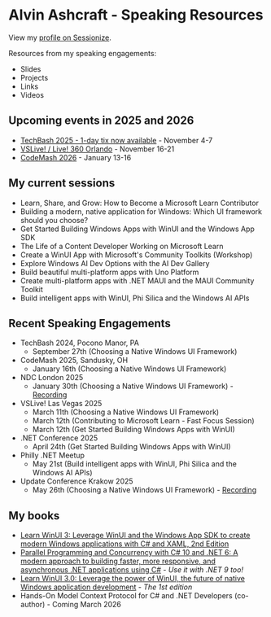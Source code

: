 # Alvin Ashcraft - Speaking Resources

View my [profile on Sessionize](https://sessionize.com/alvinashcraft/).

Resources from my speaking engagements:

- Slides
- Projects
- Links
- Videos

## Upcoming events in 2025 and 2026

- [TechBash 2025 - 1-day tix now available](https://techbash.com/) - November 4-7
- [VSLive! / Live! 360 Orlando](https://vslive.com/ecg/live360events/events/orlando-2025/vslive.aspx) - November 16-21
- [CodeMash 2026](https://events.codemash.org/2026CodeMashConference#/) - January 13-16

## My current sessions

- Learn, Share, and Grow: How to Become a Microsoft Learn Contributor
- Building a modern, native application for Windows: Which UI framework should you choose?
- Get Started Building Windows Apps with WinUI and the Windows App SDK
- The Life of a Content Developer Working on Microsoft Learn
- Create a WinUI App with Microsoft's Community Toolkits (Workshop)
- Explore Windows AI Dev Options with the AI Dev Gallery
- Build beautiful multi-platform apps with Uno Platform
- Create multi-platform apps with .NET MAUI and the MAUI Community Toolkit
- Build intelligent apps with WinUI, Phi Silica and the Windows AI APIs

## Recent Speaking Engagements

- TechBash 2024, Pocono Manor, PA
  - September 27th (Choosing a Native Windows UI Framework)
- CodeMash 2025, Sandusky, OH
  - January 16th (Choosing a Native Windows UI Framework)
- NDC London 2025
  - January 30th (Choosing a Native Windows UI Framework) - [Recording](https://www.youtube.com/watch?v=tB32vhWq3iU)
- VSLive! Las Vegas 2025
  - March 11th (Choosing a Native Windows UI Framework)
  - March 12th (Contributing to Microsoft Learn - Fast Focus Session)
  - March 12th (Get Started Building Windows Apps with WinUI)
- .NET Conference 2025
  - April 24th (Get Started Building Windows Apps with WinUI)
- Philly .NET Meetup
  - May 21st (Build intelligent apps with WinUI, Phi Silica and the Windows AI APIs)
- Update Conference Krakow 2025
  - May 26th (Choosing a Native Windows UI Framework) - [Recording](https://www.youtube.com/watch?v=DH3xvO05lI0)

## My books

- [Learn WinUI 3: Leverage WinUI and the Windows App SDK to create modern Windows applications with C# and XAML, 2nd Edition](https://www.amazon.com/Learn-WinUI-Leverage-Windows-applications/dp/1805120069/)
- [Parallel Programming and Concurrency with C# 10 and .NET 6: A modern approach to building faster, more responsive, and asynchronous .NET applications using C#](https://www.amazon.com/Parallel-Programming-Concurrency-NET-asynchronous/dp/1803243678/) - *Use it with .NET 9 too!*
- [Learn WinUI 3.0: Leverage the power of WinUI, the future of native Windows application development](https://www.amazon.com/Learn-WinUI-3-0-application-development/dp/1800208669/) - *The 1st edition*
- Hands-On Model Context Protocol for C# and .NET Developers (co-author) - Coming March 2026
